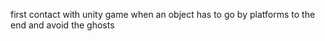first contact with unity
game when an object has to go by platforms to the end and avoid the ghosts
